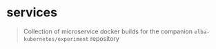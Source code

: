 # services

> Collection of microservice docker builds for the companion `elba-kubernetes/experiment` repository
